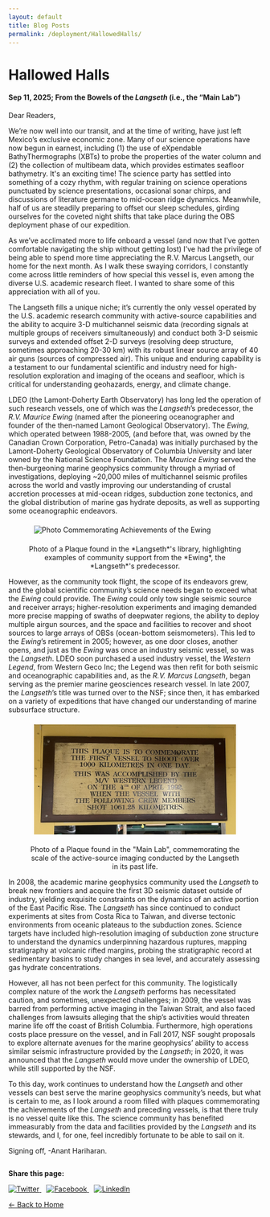 ```yaml
---
layout: default
title: Blog Posts
permalink: /deployment/HallowedHalls/
---
```



<style>
  header {
    background-color: #0077be !important;
    background-image: linear-gradient(120deg, #003973, #0077be, #00c6ff) !important;
  }
</style>

# Hallowed Halls

#### Sep 11, 2025; From the Bowels of the *Langseth* (i.e., the “Main Lab”)

Dear Readers,

We’re now well into our transit, and at the time of writing, have just left Mexico’s exclusive economic zone. Many of our science operations have now begun in earnest, including (1) the use of eXpendable BathyThermographs (XBTs) to probe the properties of the water column and (2) the collection of multibeam data, which provides estimates seafloor bathymetry. It's an exciting time! The science party has settled into something of a cozy rhythm, with regular training on science operations punctuated by science presentations, occasional sonar chirps, and discussions of literature germane to mid-ocean ridge dynamics. Meanwhile, half of us are steadily preparing to offset our sleep schedules, girding ourselves for the coveted night shifts that take place during the OBS deployment phase of our expedition. 

As we’ve acclimated more to life onboard a vessel (and now that I’ve gotten comfortable navigating the ship without getting lost) I’ve had the privilege of being able to spend more time appreciating the R.V. Marcus Langseth, our home for the next month. As I walk these swaying corridors, I constantly come across little reminders of how special this vessel is, even among the diverse U.S. academic research fleet. I wanted to share some of this appreciation with all of you.

The Langseth fills a unique niche; it’s currently the only vessel operated by the U.S. academic research community with active-source capabilities and the ability to acquire 3-D multichannel seismic data (recording signals at multiple groups of receivers simultaneously)  and conduct both 3-D seismic surveys and extended offset 2-D surveys (resolving deep structure, sometimes approaching 20-30 km) with its robust linear source array of 40 air guns (sources of compressed air). This unique and enduring capability is a testament to our fundamental scientific and industry need for high-resolution exploration and imaging of the oceans and seafloor, which is critical for understanding geohazards, energy, and climate change. 

LDEO (the Lamont-Doherty Earth Observatory) has long led the operation of such research vessels, one of which was the *Langseth*’s predecessor, the *R.V. Maurice Ewing* (named after the pioneering oceanographer and founder of the then-named Lamont Geological Observatory). The *Ewing*, which operated between 1988-2005, (and before that, was owned by the Canadian Crown Corporation, Petro-Canada) was initially purchased by the Lamont-Doherty Geological Observatory of Columbia University and later owned by the National Science Foundation. The *Maurice Ewing* served the then-burgeoning marine geophysics community through a myriad of investigations, deploying ~20,000 miles of multichannel seismic profiles across the world and vastly improving our understanding of crustal accretion processes at mid-ocean ridges, subduction zone tectonics, and the global distribution of marine gas hydrate deposits, as well as supporting some oceanographic endeavors. 

<figure> 
  <img src="/assets/images/Plaque_Ewing.png" alt="Photo Commemorating Achievements of the Ewing" style="max-width: 95%; height: auto; display: block; margin: 1.5em auto;" /> 
  <figcaption style="text-align: center;">Photo of a Plaque found in the *Langseth*'s library, highlighting examples of community support from the *Ewing*, the *Langseth*'s predecessor.</figcaption> 
</figure>

However, as the community took flight, the scope of its endeavors grew, and the global scientific community’s science needs began to exceed what the *Ewing* could provide. The *Ewing* could only tow single seismic source and receiver arrays; higher-resolution experiments and imaging demanded more precise mapping of swaths of deepwater regions, the ability to deploy multiple airgun sources, and the space and facilities to recover and shoot sources to large arrays of OBSs (ocean-bottom seismometers). This led to the *Ewing*’s retirement in 2005; however, as one door closes, another opens, and just as the *Ewing* was once an industry seismic vessel, so was the *Langseth*. LDEO soon purchased a used industry vessel, the *Western Legend*, from Western Geco Inc; the Legend was then refit for both seismic and oceanographic capabilities and, as the *R.V. Marcus Langseth*, began serving as the premier marine geosciences research vessel. In late 2007, the *Langseth*’s title was turned over to the NSF; since then, it has embarked on a variety of expeditions that have changed our understanding of marine subsurface structure.

<figure> 
  <img src="/assets/images/Plaque_Legend.png" alt="Photo Commemorating Achievements of the West Legend" style="max-width: 95%; height: auto; display: block; margin: 1.5em auto;" /> 
  <figcaption style="text-align: center;">Photo of a Plaque found in the "Main Lab", commemorating the scale of the active-source imaging conducted by the Langseth in its past life.</figcaption> 
</figure>

In 2008, the academic marine geophysics community used the *Langseth* to break new frontiers and acquire the first 3D seismic dataset outside of industry, yielding exquisite constraints on the dynamics of an active portion of the East Pacific Rise. The *Langseth* has since continued to conduct experiments at sites from Costa Rica to Taiwan, and diverse tectonic environments from oceanic plateaus to the subduction zones. Science targets have included high-resolution imaging of subduction zone structure to understand the dynamics underpinning hazardous ruptures, mapping stratigraphy at volcanic rifted margins, probing the stratigraphic record at sedimentary basins to study changes in sea level, and accurately assessing gas hydrate concentrations. 

However, all has not been perfect for this community. The logistically complex nature of the work the *Langseth* performs has necessitated caution, and sometimes, unexpected challenges; in 2009, the vessel was barred from performing active imaging in the Taiwan Strait, and also faced challenges from lawsuits alleging that the ship’s activities would threaten marine life off the coast of British Columbia. Furthermore, high operations costs place pressure on the vessel, and in Fall 2017, NSF sought proposals to explore alternate avenues for the marine geophysics’ ability to access similar seismic infrastructure provided by the *Langseth*; in 2020, it was announced that the *Langseth* would move under the ownership of LDEO, while still supported by the NSF.

To this day, work continues to understand how the *Langseth* and other vessels can best serve the marine geophysics community’s needs, but what is certain to me, as I look around a room filled with plaques commemorating the achievements of the *Langseth* and preceding vessels, is that there truly is no vessel quite like this. The science community has benefited immeasurably from the data and facilities provided by the *Langseth* and its stewards, and I, for one, feel incredibly fortunate to be able to sail on it. 

Signing off,
-Anant Hariharan.



<div style="margin-top: 2em;">
  <p><strong>Share this page:</strong></p>
  <a href="https://twitter.com/intent/tweet?url={{ page.url | absolute_url }}&text={{ page.title | uri_escape }}" target="_blank" style="margin-right: 10px;">
    <img src="https://cdn.jsdelivr.net/npm/simple-icons@v5/icons/twitter.svg" alt="Twitter" width="24" height="24">
  </a>
  <a href="https://www.facebook.com/sharer/sharer.php?u={{ page.url | absolute_url }}" target="_blank" style="margin-right: 10px;">
    <img src="https://cdn.jsdelivr.net/npm/simple-icons@v5/icons/facebook.svg" alt="Facebook" width="24" height="24">
  </a>
  <a href="https://www.linkedin.com/shareArticle?mini=true&url={{ page.url | absolute_url }}&title={{ page.title | uri_escape }}" target="_blank">
    <img src="https://cdn.jsdelivr.net/npm/simple-icons@v5/icons/linkedin.svg" alt="LinkedIn" width="24" height="24">
  </a>
</div>


[← Back to Home](/)
